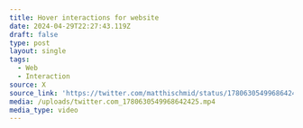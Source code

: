 ```yaml
---
title: Hover interactions for website
date: 2024-04-29T22:27:43.119Z
draft: false
type: post
layout: single
tags:
  - Web
  - Interaction
source: X
source_link: 'https://twitter.com/matthischmid/status/1780630549968642425'
media: /uploads/twitter.com_1780630549968642425.mp4
media_type: video
---
```


